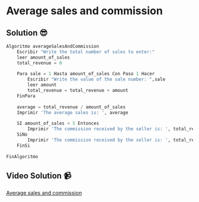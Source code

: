 # Average sales and commission

## Solution 😎

```python
Algoritmo averageSalesAndCommission
	Escribir "Write the total number of sales to enter:"
	leer amount_of_sales
	total_revenue = 0
	
	Para sale = 1 Hasta amount_of_sales Con Paso 1 Hacer
		Escribir "Write the value of the sale number: ",sale
		leer amount
		total_revenue = total_revenue + amount
	FinPara
	
	average = total_revenue / amount_of_sales 
	Imprimir 'The average sales is: ', average
	
	SI amount_of_sales < 5 Entonces
		Imprimir 'The commission received by the seller is: ', total_revenue * 0.10
	SiNo
		Imprimir 'The commission received by the seller is: ', total_revenue * 0.15
	FinSi
	
FinAlgoritmo
```

## Video Solution 📹

[Average sales and commission](https://edpuzzle.com/assignments/637d8f29f515dc413287dedc/watch)
